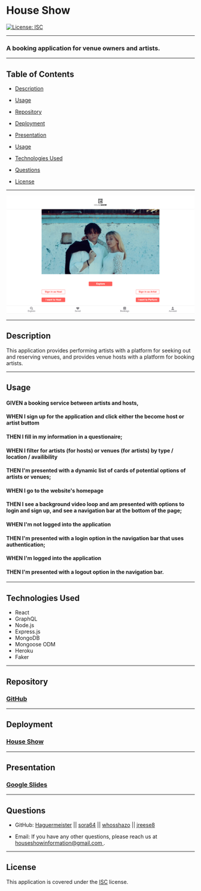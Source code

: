 # House Show

[![License: ISC](https://img.shields.io/badge/License-ISC-blue.svg)](https://opensource.org/licenses/ISC)

---

### A booking application for venue owners and artists.

---

## Table of Contents

- [Description](#description)

- [Usage](#usage)

- [Repository](#repository)

- [Deployment](#deployment)

- [Presentation](#presentation)

- [Usage](#usage)

- [Technologies Used](#technologies-used)

- [Questions](#questions)

- [License](#license)

---

![House Show screenshot](/client/public/houseShowScreenshot.png)

<!-- ## User Story :

---

#### AS AN aspiring musician or venue owner

#### I WANT AN application to provide me an intuitive mobile user interface for booking artists or reserving venues

#### SO THAT I can show case my talents and or attract customers to me space -->
---

## Description

This application provides performing artists with a platform for seeking out and reserving venues, and provides venue hosts with a platform for booking artists.

---

## Usage

#### GIVEN a booking service between artists and hosts,

#### WHEN I sign up for the application and click either the become host or artist buttom

#### THEN I fill in my information in a questionaire;

#### WHEN I filter for artists (for hosts) or venues (for artists) by type / location / availibility

#### THEN I'm presented with a dynamic list of cards of potential options of artists or venues;

<!-- #### WHEN I check out

#### THEN I confirm dates, artist/venue and continue with stripe deposit. -->

#### WHEN I go to the website's homepage

#### THEN I see a background video loop and am presented with options to login and sign up, and see a navigation bar at the bottom of the page;

#### WHEN I'm not logged into the application

#### THEN I'm presented with a login option in the navigation bar that uses authentication;

#### WHEN I'm logged into the application

#### THEN I'm presented with a logout option in the navigation bar.

---

## Technologies Used

- React
- GraphQL
- Node.js
- Express.js
- MongoDB
- Mongoose ODM
- Heroku
- Faker

---

## Repository

### [GitHub](https://github.com/Haguermeister/House-show)

<!-- ## Webpage Link : https://houseshownow.com -->

---

## Deployment

### [House Show](https://house-show.herokuapp.com/)

---

## Presentation

### [Google Slides](https://docs.google.com/presentation/d/1JnMvJOU8otgqiLw-s8nGMdICkh52yot_uD2qQHlBkI0/edit?usp=sharing)

---

## Questions

- GitHub: [Haguermeister](https://github.com/Haguermeister) || [sora64](https://github.com/sora64/) || [whosshazo](https://github.com/whosshazo) || [jreese8](https://github.com/jreese8)

- Email: If you have any other questions, please reach us at [houseshowinformation@gmail.com
  ](mailto:houseshowinformation@gmail.com).

---

## License

This application is covered under the [ISC](https://opensource.org/licenses/ISC) license.
